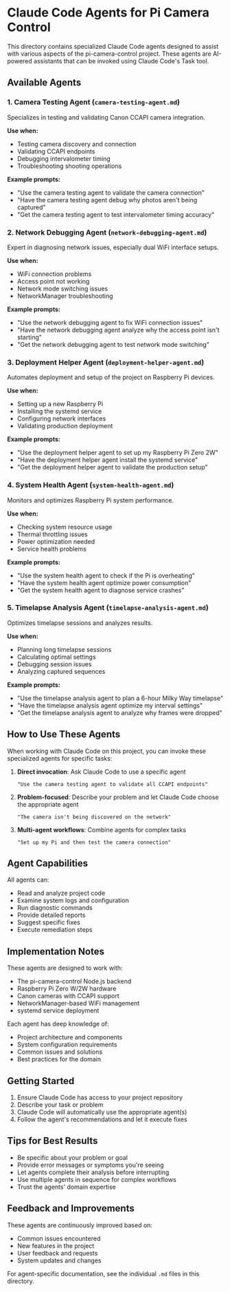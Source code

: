 # Claude Code Agents for Pi Camera Control

This directory contains specialized Claude Code agents designed to assist with various aspects of the pi-camera-control project. These agents are AI-powered assistants that can be invoked using Claude Code's Task tool.

## Available Agents

### 1. Camera Testing Agent (`camera-testing-agent.md`)
Specializes in testing and validating Canon CCAPI camera integration.

**Use when:**
- Testing camera discovery and connection
- Validating CCAPI endpoints
- Debugging intervalometer timing
- Troubleshooting shooting operations

**Example prompts:**
- "Use the camera testing agent to validate the camera connection"
- "Have the camera testing agent debug why photos aren't being captured"
- "Get the camera testing agent to test intervalometer timing accuracy"

### 2. Network Debugging Agent (`network-debugging-agent.md`)
Expert in diagnosing network issues, especially dual WiFi interface setups.

**Use when:**
- WiFi connection problems
- Access point not working
- Network mode switching issues
- NetworkManager troubleshooting

**Example prompts:**
- "Use the network debugging agent to fix WiFi connection issues"
- "Have the network debugging agent analyze why the access point isn't starting"
- "Get the network debugging agent to test network mode switching"

### 3. Deployment Helper Agent (`deployment-helper-agent.md`)
Automates deployment and setup of the project on Raspberry Pi devices.

**Use when:**
- Setting up a new Raspberry Pi
- Installing the systemd service
- Configuring network interfaces
- Validating production deployment

**Example prompts:**
- "Use the deployment helper agent to set up my Raspberry Pi Zero 2W"
- "Have the deployment helper agent install the systemd service"
- "Get the deployment helper agent to validate the production setup"

### 4. System Health Agent (`system-health-agent.md`)
Monitors and optimizes Raspberry Pi system performance.

**Use when:**
- Checking system resource usage
- Thermal throttling issues
- Power optimization needed
- Service health problems

**Example prompts:**
- "Use the system health agent to check if the Pi is overheating"
- "Have the system health agent optimize power consumption"
- "Get the system health agent to diagnose service crashes"

### 5. Timelapse Analysis Agent (`timelapse-analysis-agent.md`)
Optimizes timelapse sessions and analyzes results.

**Use when:**
- Planning long timelapse sessions
- Calculating optimal settings
- Debugging session issues
- Analyzing captured sequences

**Example prompts:**
- "Use the timelapse analysis agent to plan a 6-hour Milky Way timelapse"
- "Have the timelapse analysis agent optimize my interval settings"
- "Get the timelapse analysis agent to analyze why frames were dropped"

## How to Use These Agents

When working with Claude Code on this project, you can invoke these specialized agents for specific tasks:

1. **Direct invocation**: Ask Claude Code to use a specific agent
   ```
   "Use the camera testing agent to validate all CCAPI endpoints"
   ```

2. **Problem-focused**: Describe your problem and let Claude Code choose the appropriate agent
   ```
   "The camera isn't being discovered on the network"
   ```

3. **Multi-agent workflows**: Combine agents for complex tasks
   ```
   "Set up my Pi and then test the camera connection"
   ```

## Agent Capabilities

All agents can:
- Read and analyze project code
- Examine system logs and configuration
- Run diagnostic commands
- Provide detailed reports
- Suggest specific fixes
- Execute remediation steps

## Implementation Notes

These agents are designed to work with:
- The pi-camera-control Node.js backend
- Raspberry Pi Zero W/2W hardware
- Canon cameras with CCAPI support
- NetworkManager-based WiFi management
- systemd service deployment

Each agent has deep knowledge of:
- Project architecture and components
- System configuration requirements
- Common issues and solutions
- Best practices for the domain

## Getting Started

1. Ensure Claude Code has access to your project repository
2. Describe your task or problem
3. Claude Code will automatically use the appropriate agent(s)
4. Follow the agent's recommendations and let it execute fixes

## Tips for Best Results

- Be specific about your problem or goal
- Provide error messages or symptoms you're seeing
- Let agents complete their analysis before interrupting
- Use multiple agents in sequence for complex workflows
- Trust the agents' domain expertise

## Feedback and Improvements

These agents are continuously improved based on:
- Common issues encountered
- New features in the project
- User feedback and requests
- System updates and changes

For agent-specific documentation, see the individual `.md` files in this directory.